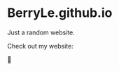 # BerryLe.github.io

Just a random website.

Check out my website: [](https://BerryLe.github.io)

:sparkling_heart: